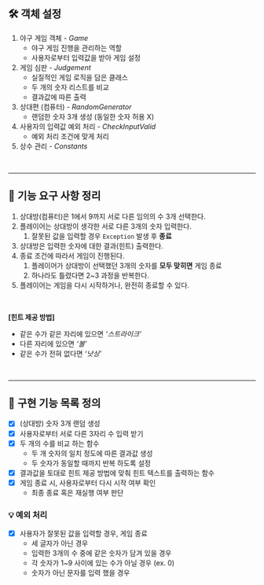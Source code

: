 ## 🛠️ 객체 설정

1. 야구 게임 객체 - _Game_
   - 야구 게임 진행을 관리하는 역할
   - 사용자로부터 입력값을 받아 게임 설정
2. 게임 심판 - _Judgement_
   - 실질적인 게임 로직을 담은 클래스 
   - 두 개의 숫자 리스트를 비교
   - 결과값에 따른 출력
3. 상대편 (컴퓨터) - _RandomGenerator_
    - 랜덤한 숫자 3개 생성 (동일한 숫자 허용 X)
4. 사용자의 입력값 예외 처리 - _CheckInputValid_
    - 예외 처리 조건에 맞게 처리
5. 상수 관리 - _Constants_

<br>

---

## 📍 기능 요구 사항 정리

1. 상대방(컴퓨터)은 1에서 9까지 서로 다른 임의의 수 3개 선택한다.
2. 플레이어는 상대방이 생각한 서로 다른 3개의 숫자 입력한다.
    1. 잘못된 값을 입력할 경우 `Exception` 발생 후 **종료**
3. 상대방은 입력한 숫자에 대한 결과(힌트) 출력한다.
4. 종료 조건에 따라서 게임이 진행된다.
    1. 플레이어가 상대방이 선택했던 3개의 숫자를 **모두 맞히면** 게임 종료
    2. 하나라도 틀렸다면 2~3 과정을 반복한다.
5. 플레이어는 게임을 다시 시작하거나, 완전히 종료할 수 있다.

<br>

**[힌트 제공 방법]**
- 같은 수가 같은 자리에 있으면 _‘스트라이크’_
- 다른 자리에 있으면 _‘볼’_
- 같은 수가 전혀 없다면 _‘낫싱’_

<br>

--- 

## 📍 구현 기능 목록 정의
- [x] (상대방) 숫자 3개 랜덤 생성
- [x] 사용자로부터 서로 다른 3자리 수 입력 받기
- [x] 두 개의 수를 비교 하는 함수
    - 두 개 숫자의 일치 정도에 따른 결과값 생성
    - 두 숫자가 동일할 때까지 반복 하도록 설정
- [x] 결과값을 토대로 힌트 제공 방법에 맞춰 힌트 텍스트를 출력하는 함수
- [x] 게임 종료 시, 사용자로부터 다시 시작 여부 확인
    - 최종 종료 혹은 재실행 여부 판단

### 💡️ 예외 처리
 - [x] 사용자가 잘못된 값을 입력할 경우, 게임 종료
      - 세 글자가 아닌 경우
      - 입력한 3개의 수 중에 같은 숫자가 담겨 있을 경우
      - 각 숫자가 1~9 사이에 있는 수가 아닐 경우 (ex. 0)
      - 숫자가 아닌 문자를 입력 했을 경우
